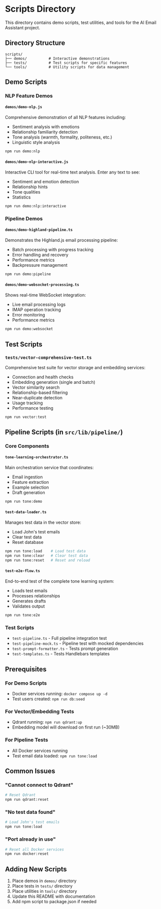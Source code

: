 # Scripts Directory

This directory contains demo scripts, test utilities, and tools for the AI Email Assistant project.

## Directory Structure

```
scripts/
├── demos/          # Interactive demonstrations
├── tests/          # Test scripts for specific features
└── tools/          # Utility scripts for data management
```

## Demo Scripts

### NLP Feature Demos

#### `demos/demo-nlp.js`
Comprehensive demonstration of all NLP features including:
- Sentiment analysis with emotions
- Relationship familiarity detection
- Tone analysis (warmth, formality, politeness, etc.)
- Linguistic style analysis

```bash
npm run demo:nlp
```

#### `demos/demo-nlp-interactive.js`
Interactive CLI tool for real-time text analysis. Enter any text to see:
- Sentiment and emotion detection
- Relationship hints
- Tone qualities
- Statistics

```bash
npm run demo:nlp:interactive
```

### Pipeline Demos

#### `demos/demo-highland-pipeline.ts`
Demonstrates the Highland.js email processing pipeline:
- Batch processing with progress tracking
- Error handling and recovery
- Performance metrics
- Backpressure management

```bash
npm run demo:pipeline
```

#### `demos/demo-websocket-processing.ts`
Shows real-time WebSocket integration:
- Live email processing logs
- IMAP operation tracking
- Error monitoring
- Performance metrics

```bash
npm run demo:websocket
```

## Test Scripts

### `tests/vector-comprehensive-test.ts`
Comprehensive test suite for vector storage and embedding services:
- Connection and health checks
- Embedding generation (single and batch)
- Vector similarity search
- Relationship-based filtering
- Near-duplicate detection
- Usage tracking
- Performance testing

```bash
npm run vector:test
```

## Pipeline Scripts (in `src/lib/pipeline/`)

### Core Components

#### `tone-learning-orchestrator.ts`
Main orchestration service that coordinates:
- Email ingestion
- Feature extraction
- Example selection
- Draft generation

```bash
npm run tone:demo
```

#### `test-data-loader.ts`
Manages test data in the vector store:
- Load John's test emails
- Clear test data
- Reset database

```bash
npm run tone:load    # Load test data
npm run tone:clear   # Clear test data
npm run tone:reset   # Reset and reload
```

#### `test-e2e-flow.ts`
End-to-end test of the complete tone learning system:
- Loads test emails
- Processes relationships
- Generates drafts
- Validates output

```bash
npm run tone:e2e
```

### Test Scripts

- `test-pipeline.ts` - Full pipeline integration test
- `test-pipeline-mock.ts` - Pipeline test with mocked dependencies
- `test-prompt-formatter.ts` - Tests prompt generation
- `test-templates.ts` - Tests Handlebars templates

## Prerequisites

### For Demo Scripts
- Docker services running: `docker compose up -d`
- Test users created: `npm run db:seed`

### For Vector/Embedding Tests
- Qdrant running: `npm run qdrant:up`
- Embedding model will download on first run (~30MB)

### For Pipeline Tests
- All Docker services running
- Test email data loaded: `npm run tone:load`

## Common Issues

### "Cannot connect to Qdrant"
```bash
# Reset Qdrant
npm run qdrant:reset
```

### "No test data found"
```bash
# Load John's test emails
npm run tone:load
```

### "Port already in use"
```bash
# Reset all Docker services
npm run docker:reset
```

## Adding New Scripts

1. Place demos in `demos/` directory
2. Place tests in `tests/` directory
3. Place utilities in `tools/` directory
4. Update this README with documentation
5. Add npm script to package.json if needed